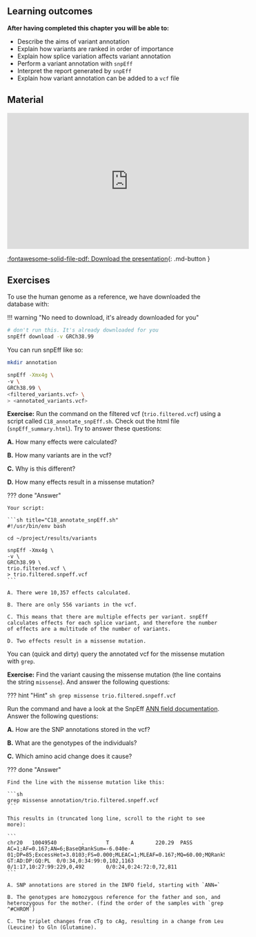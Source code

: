 
## Learning outcomes

**After having completed this chapter you will be able to:**

- Describe the aims of variant annotation
- Explain how variants are ranked in order of importance
- Explain how splice variation affects variant annotation
- Perform a variant annotation with `snpEff`
- Interpret the report generated by `snpEff`
- Explain how variant annotation can be added to a `vcf` file

## Material

<iframe width="560" height="315" src="https://www.youtube.com/embed/DxuQ63jFMtM?si=SvQ5mVKjlIIS6A6h" title="YouTube video player" frameborder="0" allow="accelerometer; autoplay; clipboard-write; encrypted-media; gyroscope; picture-in-picture; web-share" allowfullscreen></iframe>

[:fontawesome-solid-file-pdf: Download the presentation](../assets/pdf/07_variant_annotation.pdf){: .md-button }

## Exercises

To use the human genome as a reference, we have downloaded the database with:

!!! warning "No need to download, it's already downloaded for you"

```sh
# don't run this. It's already downloaded for you
snpEff download -v GRCh38.99
```

You can run snpEff like so:

```sh
mkdir annotation

snpEff -Xmx4g \
-v \
GRCh38.99 \
<filtered_variants.vcf> \
> <annotated_variants.vcf>
```

**Exercise:** Run the command on the filtered vcf (`trio.filtered.vcf`) using a script called `C18_annotate_snpEff.sh`. Check out the html file (`snpEff_summary.html`). Try to answer these questions:

**A.** How many effects were calculated?

**B.** How many variants are in the vcf?

**C.** Why is this different?

**D.** How many effects result in a missense mutation?

??? done "Answer"

    Your script:

    ```sh title="C18_annotate_snpEff.sh"
    #!/usr/bin/env bash

    cd ~/project/results/variants

    snpEff -Xmx4g \
    -v \
    GRCh38.99 \
    trio.filtered.vcf \
    > trio.filtered.snpeff.vcf
    ```

    A. There were 10,357 effects calculated.

    B. There are only 556 variants in the vcf.

    C. This means that there are multiple effects per variant. snpEff calculates effects for each splice variant, and therefore the number of effects are a multitude of the number of variants.

    D. Two effects result in a missense mutation.

You can (quick and dirty) query the annotated vcf for the missense mutation with `grep`.

**Exercise:** Find the variant causing the missense mutation (the line contains the string `missense`). And answer the following questions:

??? hint "Hint"
    ```sh
    grep missense trio.filtered.snpeff.vcf 
    ```

Run the command and have a look at the SnpEff [ANN field documentation](http://pcingola.github.io/SnpEff/se_inputoutput/#ann-field-vcf-output-files). Answer the following questions:

**A.** How are the SNP annotations stored in the vcf?

**B.** What are the genotypes of the individuals?

**C.** Which amino acid change does it cause?

??? done "Answer"

    Find the line with the missense mutation like this:

    ```sh
    grep missense annotation/trio.filtered.snpeff.vcf
    ```

    This results in (truncated long line, scroll to the right to see more):

    ```
    chr20   10049540        .       T       A       220.29  PASS    AC=1;AF=0.167;AN=6;BaseQRankSum=-6.040e-01;DP=85;ExcessHet=3.0103;FS=0.000;MLEAC=1;MLEAF=0.167;MQ=60.00;MQRankSum=0.00;QD=8.16;ReadPosRankSum=0.226;SOR=0.951;ANN=A|missense_variant|MODERATE|ANKEF1|ENSG00000132623|transcript|ENST00000378392.6|protein_coding|7/11|c.971T>A|p.Leu324Gln|1426/5429|971/2331|324/776||,A|missense_variant|MODERATE|ANKEF1|ENSG00000132623|transcript|ENST00000378380.4|protein_coding|6/10|c.971T>A|p.Leu324Gln|1300/5303|971/2331|324/776||       GT:AD:DP:GQ:PL  0/0:34,0:34:99:0,102,1163       0/1:17,10:27:99:229,0,492       0/0:24,0:24:72:0,72,811
    ```

    A. SNP annotations are stored in the INFO field, starting with `ANN=`

    B. The genotypes are homozygous reference for the father and son, and heterozygous for the mother. (find the order of the samples with `grep ^#CHROM`)

    C. The triplet changes from cTg to cAg, resulting in a change from Leu (Leucine) to Gln (Glutamine).
